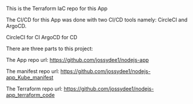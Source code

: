 This is the Terraform IaC repo for this App

The CI/CD for this App was done with two CI/CD tools namely:
CircleCI and ArgoCD.

CircleCI for CI
ArgoCD for CD

There are three parts to this project:

The App repo url:
https://github.com/jossydee1/nodejs-app

The manifest repo url:
https://github.com/jossydee1/nodejs-app_Kube_manifest

The Terraform repo url:
https://github.com/jossydee1/nodejs-app_terraform_code
